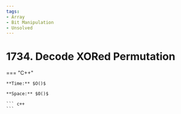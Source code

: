 ```yaml
---
tags:
- Array
- Bit Manipulation
- Unsolved
---
```



# 1734. Decode XORed Permutation

=== "C++"

    **Time:** $O()$

    **Space:** $O()$

    ``` c++
    ```
